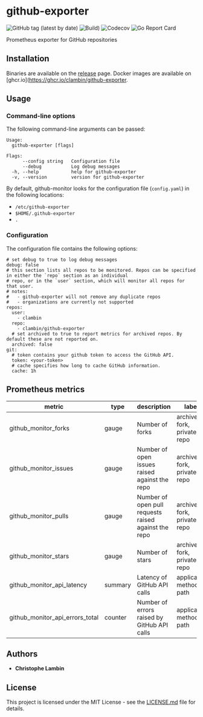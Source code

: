 # github-exporter
![GitHub tag (latest by date)](https://img.shields.io/github/v/tag/clambin/githyb-exporter?color=green&label=Release&style=plastic)
![Build)](https://github.com/clambin/github-exporter/workflows/Build/badge.svg)
![Codecov](https://img.shields.io/codecov/c/gh/clambin/github-exporter?style=plastic)
![Go Report Card](https://goreportcard.com/badge/github.com/clambin/github-exporter)

Prometheus exporter for GitHub repositories

## Installation
Binaries are available on the [release](https://github.com/clambin/github-exporter/releases) page. Docker images are available on [ghcr.io](https://ghcr.io/clambin/github-exporter.

## Usage
### Command-line options
The following command-line arguments can be passed:

```
Usage:
  github-exporter [flags]

Flags:
      --config string   Configuration file
      --debug           Log debug messages
  -h, --help            help for github-exporter
  -v, --version         version for github-exporter
```

By default, github-monitor looks for the configuration file (`config.yaml`) in the following locations:
- `/etc/github-exporter`
- `$HOME/.github-exporter`
- `.`

### Configuration
The configuration file contains the following options:

```
# set debug to true to log debug messages
debug: false
# this section lists all repos to be monitored. Repos can be specified in either the `repo` section as an individual
# repo, or in the `user` section, which will monitor all repos for that user.
# notes: 
#   - github-exporter will not remove any duplicate repos
#   - organizations are currently not supported
repos:
  user:
    - clambin
  repo:
    - clambin/github-exporter
  # set archived to true to report metrics for archived repos. By default these are not reported on.
  archived: false
git:
  # token contains your github token to access the GitHub API.
  token: <your-token>
  # cache specifies how long to cache GitHub information.  
  cache: 1h
```

## Prometheus metrics

| metric                          | type    | description                                          | labels                        |
|---------------------------------|---------|------------------------------------------------------|-------------------------------|
| github_monitor_forks            | gauge   | Number of forks                                      | archived, fork, private, repo |
| github_monitor_issues           | gauge   | Number of open issues raised against the repo        | archived, fork, private, repo |
| github_monitor_pulls            | gauge   | Number of open pull requests raised against the repo | archived, fork, private, repo |
| github_monitor_stars            | gauge   | Number of stars                                      | archived, fork, private, repo |
| github_monitor_api_latency      | summary | Latency of GitHub API calls                          | application, method, path     |
| github_monitor_api_errors_total | counter | Number of errors raised by GitHub API calls          | application, method, path     |

## Authors

* **Christophe Lambin**

## License

This project is licensed under the MIT License - see the [LICENSE.md](LICENSE.md) file for details.


